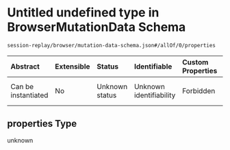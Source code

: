 # Untitled undefined type in BrowserMutationData Schema

```txt
session-replay/browser/mutation-data-schema.json#/allOf/0/properties
```



| Abstract            | Extensible | Status         | Identifiable            | Custom Properties | Additional Properties | Access Restrictions | Defined In                                                                                                    |
| :------------------ | :--------- | :------------- | :---------------------- | :---------------- | :-------------------- | :------------------ | :------------------------------------------------------------------------------------------------------------ |
| Can be instantiated | No         | Unknown status | Unknown identifiability | Forbidden         | Allowed               | none                | [mutation-data-schema.json\*](../out/session-replay/browser/mutation-data-schema.json "open original schema") |

## properties Type

unknown
